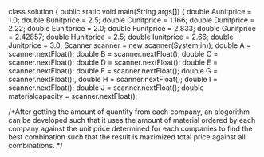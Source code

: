 class solution {
    public static void main(String args[]) {
    double Aunitprice = 1.0;
    double Bunitprice = 2.5;
    double Cunitprice = 1.166;
    double Dunitprice = 2.22;
    double Eunitprice = 2.0;
    double Funitprice = 2.833;
    double Gunitprice = 2.42857;
    double Hunitprice = 2.5;
    double Iunitprice = 2.66;
    double Junitprice = 3.0;
    Scanner scanner = new scanner(System.in));
    double A = scanner.nextFloat();
    double B = scanner.nextFloat();
    double C = scanner.nextFloat();
    double D = scanner.nextFloat();
    double E = scanner.nextFloat();
    double F = scanner.nextFloat();
    double G = scanner.nextFloat();,
    double H = scanner.nextFloat();
    double I = scanner.nextFloat();
    double J = scanner.nextFloat();
    double materialcapacity = scanner.nextFloat();
   
   
/*After getting the amount of quantity from each company, an alogorithm can be developed such that it uses the amount of material ordered by each company  against the unit price determined for each companies to find the best combination such that the result is maximized total price against all combinations. */ 
    
    
    
    
  
    
